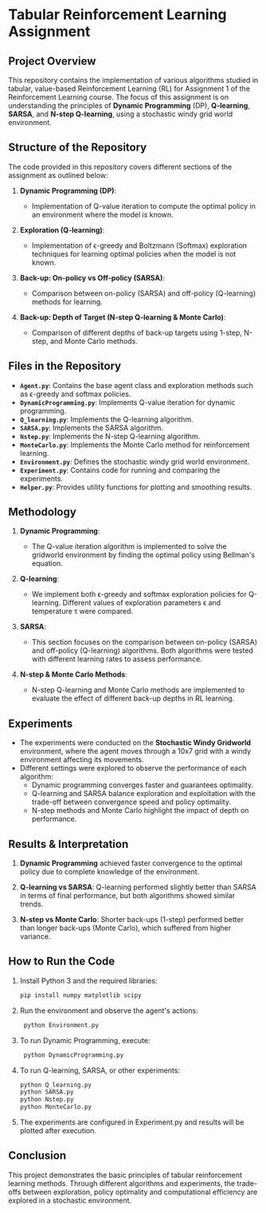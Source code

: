 # Tabular Reinforcement Learning Assignment

## Project Overview

This repository contains the implementation of various algorithms studied in tabular, value-based Reinforcement Learning (RL) for Assignment 1 of the Reinforcement Learning course. The focus of this assignment is on understanding the principles of **Dynamic Programming** (DP), **Q-learning**, **SARSA**, and **N-step Q-learning**, using a stochastic windy grid world environment.

## Structure of the Repository

The code provided in this repository covers different sections of the assignment as outlined below:

1. **Dynamic Programming (DP)**:
   - Implementation of Q-value iteration to compute the optimal policy in an environment where the model is known.
   
2. **Exploration (Q-learning)**:
   - Implementation of ϵ-greedy and Boltzmann (Softmax) exploration techniques for learning optimal policies when the model is not known.
   
3. **Back-up: On-policy vs Off-policy (SARSA)**:
   - Comparison between on-policy (SARSA) and off-policy (Q-learning) methods for learning.
   
4. **Back-up: Depth of Target (N-step Q-learning & Monte Carlo)**:
   - Comparison of different depths of back-up targets using 1-step, N-step, and Monte Carlo methods.

## Files in the Repository

- **`Agent.py`**: Contains the base agent class and exploration methods such as ϵ-greedy and softmax policies.
- **`DynamicProgramming.py`**: Implements Q-value iteration for dynamic programming.
- **`Q_learning.py`**: Implements the Q-learning algorithm.
- **`SARSA.py`**: Implements the SARSA algorithm.
- **`Nstep.py`**: Implements the N-step Q-learning algorithm.
- **`MonteCarlo.py`**: Implements the Monte Carlo method for reinforcement learning.
- **`Environment.py`**: Defines the stochastic windy grid world environment.
- **`Experiment.py`**: Contains code for running and comparing the experiments.
- **`Helper.py`**: Provides utility functions for plotting and smoothing results.

## Methodology

1. **Dynamic Programming**: 
   - The Q-value iteration algorithm is implemented to solve the gridworld environment by finding the optimal policy using Bellman's equation.

2. **Q-learning**:
   - We implement both ϵ-greedy and softmax exploration policies for Q-learning. Different values of exploration parameters ϵ and temperature τ were compared.

3. **SARSA**:
   - This section focuses on the comparison between on-policy (SARSA) and off-policy (Q-learning) algorithms. Both algorithms were tested with different learning rates to assess performance.

4. **N-step & Monte Carlo Methods**:
   - N-step Q-learning and Monte Carlo methods are implemented to evaluate the effect of different back-up depths in RL learning.

## Experiments

- The experiments were conducted on the **Stochastic Windy Gridworld** environment, where the agent moves through a 10x7 grid with a windy environment affecting its movements.
- Different settings were explored to observe the performance of each algorithm:
  - Dynamic programming converges faster and guarantees optimality.
  - Q-learning and SARSA balance exploration and exploitation with the trade-off between convergence speed and policy optimality.
  - N-step methods and Monte Carlo highlight the impact of depth on performance.

## Results & Interpretation

1. **Dynamic Programming** achieved faster convergence to the optimal policy due to complete knowledge of the environment.
   
2. **Q-learning vs SARSA**: Q-learning performed slightly better than SARSA in terms of final performance, but both algorithms showed similar trends.
   
3. **N-step vs Monte Carlo**: Shorter back-ups (1-step) performed better than longer back-ups (Monte Carlo), which suffered from higher variance.

## How to Run the Code

1. Install Python 3 and the required libraries:
   ```bash
   pip install numpy matplotlib scipy

2. Run the environment and observe the agent's actions:
   ```bash
    python Environment.py
   
3. To run Dynamic Programming, execute:
   ```bash
    python DynamicProgramming.py
   
4. To run Q-learning, SARSA, or other experiments:
    ```bash
    python Q_learning.py
    python SARSA.py
    python Nstep.py
    python MonteCarlo.py

5. The experiments are configured in Experiment.py and results will be plotted after execution.


## Conclusion
This project demonstrates the basic principles of tabular reinforcement learning methods. Through different algorithms and experiments, the trade-offs between exploration, policy optimality and computational efficiency are explored in a stochastic environment.
